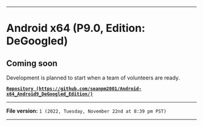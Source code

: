
***

# Android x64 (P9.0, Edition: DeGoogled)

## Coming soon

Development is planned to start when a team of volunteers are ready.

**[`Repository (https://github.com/seanpm2001/Android-x64_Android9_DeGoogled_Edition/)`](https://github.com/seanpm2001/Android-x64_Android9_DeGoogled_Edition/)**

***

**File version:** `1 (2022, Tuesday, November 22nd at 8:39 pm PST)`

***
